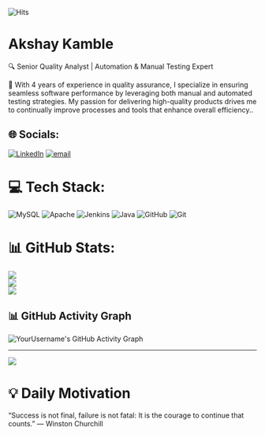 ![Hits](https://hits.sh/github.com/AkshayKamble-work/AkshayKamble-work.svg)


# Akshay Kamble
🔍 Senior Quality Analyst | Automation & Manual Testing Expert

🚀 With 4 years of experience in quality assurance, I specialize in ensuring seamless software performance by leveraging both manual and automated testing strategies. My passion for delivering high-quality products drives me to continually improve processes and tools that enhance overall efficiency..<br>


## 🌐 Socials:
[![LinkedIn](https://img.shields.io/badge/LinkedIn-%230077B5.svg?logo=linkedin&logoColor=white)](https://linkedin.com/in/akshay-kamble-k01) [![email](https://img.shields.io/badge/Email-D14836?logo=gmail&logoColor=white)](mailto:Akshaydkamble.01@gmail.com) 

# 💻 Tech Stack:
![MySQL](https://img.shields.io/badge/mysql-4479A1.svg?style=for-the-badge&logo=mysql&logoColor=white) ![Apache](https://img.shields.io/badge/apache-%23D42029.svg?style=for-the-badge&logo=apache&logoColor=white) ![Jenkins](https://img.shields.io/badge/jenkins-%232C5263.svg?style=for-the-badge&logo=jenkins&logoColor=white) ![Java](https://img.shields.io/badge/java-%23ED8B00.svg?style=for-the-badge&logo=openjdk&logoColor=white) ![GitHub](https://img.shields.io/badge/github-%23121011.svg?style=for-the-badge&logo=github&logoColor=white) ![Git](https://img.shields.io/badge/git-%23F05033.svg?style=for-the-badge&logo=git&logoColor=white)
# 📊 GitHub Stats:
![](https://github-readme-stats.vercel.app/api?username=AkshayKamble-work&theme=dark&hide_border=false&include_all_commits=false&count_private=false)<br/>
![](https://github-readme-streak-stats.herokuapp.com/?user=AkshayKamble-work&theme=dark&hide_border=false)<br/>
![](https://github-readme-stats.vercel.app/api/top-langs/?username=AkshayKamble-work&theme=dark&hide_border=false&include_all_commits=false&count_private=false&layout=compact)
## 📊 GitHub Activity Graph

![YourUsername's GitHub Activity Graph](https://github-readme-activity-graph.vercel.app/graph?username=AkshayKamble-work&theme=github-compact)



---
[![](https://visitcount.itsvg.in/api?id=AkshayKamble-work&icon=0&color=0)](https://visitcount.itsvg.in)

<!-- Proudly created with GPRM ( https://gprm.itsvg.in ) -->
# 💡 Daily Motivation
“Success is not final, failure is not fatal: It is the courage to continue that counts.”
— Winston Churchill
